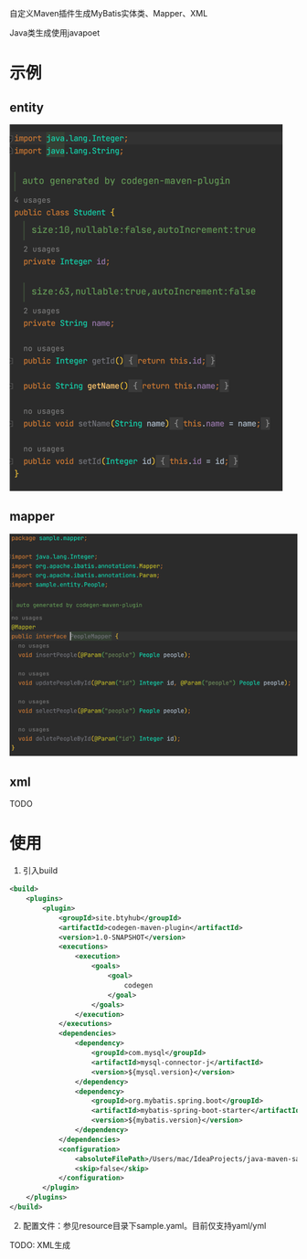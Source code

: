 自定义Maven插件生成MyBatis实体类、Mapper、XML

Java类生成使用javapoet

# 示例
## entity
![](doc/image/entity.png)
## mapper
![](doc/image/mapper.png)
## xml
TODO

# 使用
1. 引入build
```xml
<build>
    <plugins>
        <plugin>
            <groupId>site.btyhub</groupId>
            <artifactId>codegen-maven-plugin</artifactId>
            <version>1.0-SNAPSHOT</version>
            <executions>
                <execution>
                    <goals>
                        <goal>
                            codegen
                        </goal>
                    </goals>
                </execution>
            </executions>
            <dependencies>
                <dependency>
                    <groupId>com.mysql</groupId>
                    <artifactId>mysql-connector-j</artifactId>
                    <version>${mysql.version}</version>
                </dependency>
                <dependency>
                    <groupId>org.mybatis.spring.boot</groupId>
                    <artifactId>mybatis-spring-boot-starter</artifactId>
                    <version>${mybatis.version}</version>
                </dependency>
            </dependencies>
            <configuration>
                <absoluteFilePath>/Users/mac/IdeaProjects/java-maven-sample/src/main/resources/sample.yaml</absoluteFilePath>
                <skip>false</skip>
            </configuration>
        </plugin>
    </plugins>
</build>
```

2. 配置文件：参见resource目录下sample.yaml。目前仅支持yaml/yml

TODO: XML生成
